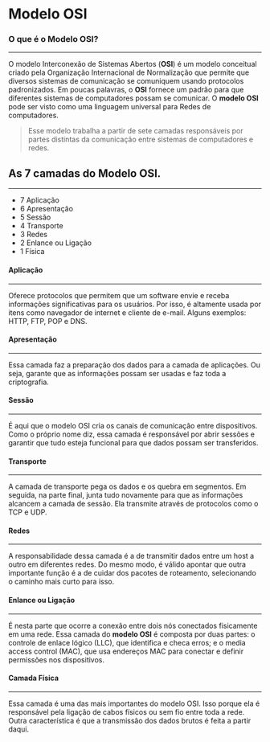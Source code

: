 # Modelo OSI

### O que é o Modelo OSI?
---
O modelo Interconexão de Sistemas Abertos
(**OSI**) é um modelo conceitual criado pela
Organização Internacional de Normalização que
permite que diversos sistemas de comunicação
se comuniquem usando protocolos
padronizados. Em poucas palavras, o **OSI**
fornece um padrão para que diferentes
sistemas de computadores possam se
comunicar.
O **modelo OSI** pode ser visto como uma
linguagem universal para Redes de
computadores. 

>  Esse modelo trabalha a partir de sete camadas responsáveis por partes distintas da comunicação entre sistemas de computadores e redes.

## As 7 camadas do Modelo OSI.
---
 * 7 Aplicação
 * 6 Apresentação
 * 5 Sessão
 * 4 Transporte
 * 3 Redes
 * 2 Enlance ou Ligação 
 * 1 Física

#### Aplicação
---
Oferece protocolos que permitem que um software envie e receba informações significativas para os usuários. Por isso, é altamente usada por itens como navegador de internet e cliente de e-mail. Alguns exemplos: HTTP, FTP, POP e DNS.

#### Apresentação
---
Essa camada faz a preparação dos dados para a camada de aplicações. Ou seja, garante que as informações possam ser usadas e faz toda a criptografia.

#### Sessão
---
É aqui que o modelo OSI cria os canais de comunicação entre dispositivos. Como o próprio nome diz, essa camada é responsável por abrir sessões e garantir que tudo esteja funcional para que dados possam ser transferidos.

#### Transporte
---
A camada de transporte pega os dados e os quebra em segmentos. Em seguida, na parte final, junta tudo novamente para que as informações alcancem a camada de sessão. Ela transmite através de protocolos como o TCP e UDP.

#### Redes
---
A responsabilidade dessa camada é a de transmitir dados entre um host a outro em diferentes redes. Do mesmo modo, é válido apontar que outra importante função é a de cuidar dos pacotes de roteamento, selecionando o caminho mais curto para isso.

#### Enlance ou Ligação
---
É nesta parte que ocorre a conexão entre dois nós conectados fisicamente em uma rede. Essa camada do **modelo OSI** é composta por duas partes: o controle de enlace lógico (LLC), que identifica e checa erros; e o media access control (MAC), que usa endereços MAC para conectar e definir permissões nos dispositivos.

#### Camada Física
---
Essa camada é uma das mais importantes do modelo OSI. Isso porque ela é responsável pela ligação de cabos físicos ou sem fio entre toda a rede. Outra característica é que a transmissão dos dados brutos é feita a partir daqui.


